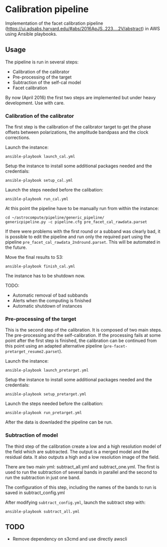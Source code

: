 Calibration pipeline
====================

Implementation of the facet calibration pipeline (https://ui.adsabs.harvard.edu/#abs/2016ApJS..223....2V/abstract) in AWS using Ansible playbooks.


Usage
-----

The pipeline is run in several steps:
* Calibration of the calibrator
* Pre-processing of the target
* Subtraction of the self-cal model
* Facet calibration

By now (April 2016) the first two steps are implemented but under heavy development. Use with care.

### Calibration of the calibrator

The first step is the calibration of the calibrator target to get the phase offsets between polarizations, the amplitude bandpass and the clock corrections.

Launch the instance:
```
ansible-playbook launch_cal.yml
```

Setup the instance to install some additional packages needed and the credentials:
```
ansible-playbook setup_cal.yml
```

Launch the steps needed before the calibation:
```
ansible-playbook run_cal.yml
```

At this point the pipeline have to be manually run from within the instance:
```
cd ~/astrocompute/pipeline/generic_pipeline/
genericpipeline.py -c pipeline.cfg pre_facet_cal_rawdata.parset
```
If there were problems with the first round or a subband was clearly bad, it is possible to edit the pipeline and run only the required part using the pipeline ```pre_facet_cal_rawdata_2ndround.parset```. This will be automated in the future.


Move the final results to S3:
```
ansible-playbook finish_cal.yml
```

The instance has to be shutdown now.

TODO:
* Automatic removal of bad subbands
* Alerts when the computing is finished
* Automatic shutdown of instances

### Pre-processing of the target

This is the second step of the calibration. It is composed of two main steps. The pre-processing and the self-calibration. If the processing fails at some point after the first step is finished, the calibration can be continued from this point using an adapted alternative pipeline (```pre-facet-pretarget_resume2.parset```).

Launch the instance:
```
ansible-playbook launch_pretarget.yml
```

Setup the instance to install some additional packages needed and the credentials:
```
ansible-playbook setup_pretarget.yml
```

Launch the steps needed before the calibation:
```
ansible-playbook run_pretarget.yml
```

After the data is downladed the pipeline can be run.

### Subtraction of model

The third step of the calibration create a low and a high resolution model of the field which are subtracted. The output is a merged model and the residual data. It also outputs a high and a low resolution image of the field.

There are two main yml: subtract_all.yml and subtract_one.yml. The first is used to run the subtraction of several bands in parallel and the second to run the subtraction in just one band. 

The configuration of this step, including the names of the bands to run is saved in subtract_config.yml

After modifying ```subtract_config.yml```, launch the subtract step with:
```
ansible-playbook subtract_all.yml
```


TODO
----

* Remove dependency on s3cmd and use directly awscli